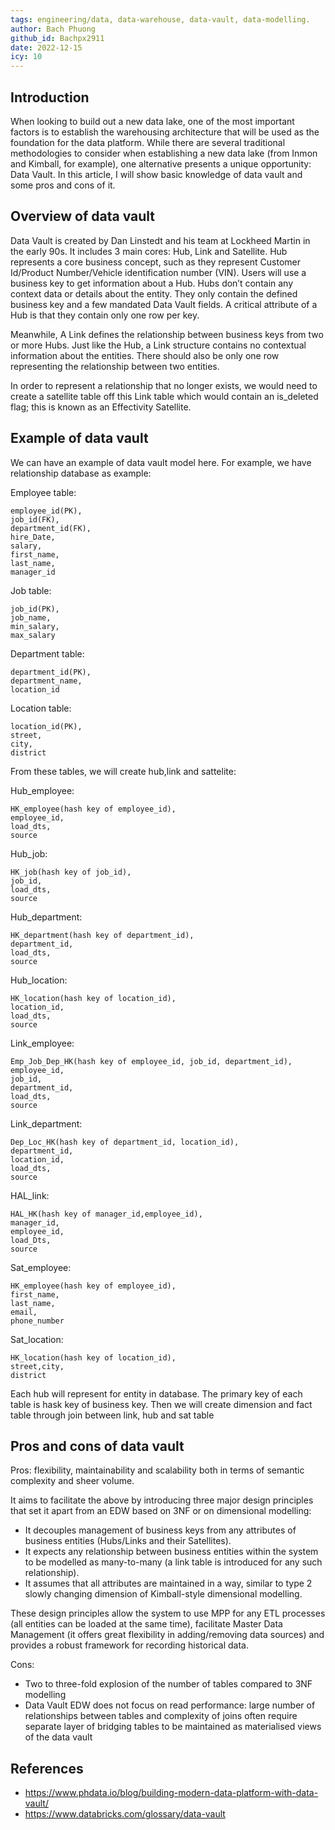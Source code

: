 ```yaml
---
tags: engineering/data, data-warehouse, data-vault, data-modelling.
author: Bach Phuong
github_id: Bachpx2911
date: 2022-12-15
icy: 10
---
```


## Introduction
When looking to build out a new data lake, one of the most important factors is to establish the warehousing architecture that will be used as the foundation for the
data platform. While there are several traditional methodologies to consider when establishing a new data lake (from Inmon and Kimball, for example), one alternative
presents a unique opportunity:  Data Vault. In this article, I will show basic knowledge of data vault and some pros and cons of it.

## Overview of data vault
Data Vault is created by Dan Linstedt and his team at Lockheed Martin in the early 90s. It includes 3 main cores: Hub, Link and Satellite. Hub represents a core business concept, such as they represent Customer Id/Product Number/Vehicle identification number (VIN). Users will use a business key to get information about a Hub. Hubs don’t contain any context data or details about the entity. They only contain the defined business key and a few mandated Data Vault fields. A critical attribute of a Hub is that they contain only one row per key.

Meanwhile, A Link defines the relationship between business keys from two or more Hubs. Just like the Hub, a Link structure contains no contextual information about the entities. There should also be only one row representing the relationship between two entities.

In order to represent a relationship that no longer exists, we would need to create a satellite table off this Link table which would contain an is_deleted flag; this is known as an Effectivity Satellite.  

## Example of data vault
We can have an example of data vault model here. For example, we have relationship database as example: 

Employee table:
```
employee_id(PK),
job_id(FK),
department_id(FK),
hire_Date,
salary,
first_name,
last_name,
manager_id
```

Job table:
```
job_id(PK),
job_name,
min_salary,
max_salary
```

Department table:
```
department_id(PK),
department_name,
location_id
```

Location table: 
```
location_id(PK),
street,
city,
district
```

From these tables, we will create hub,link and sattelite:

Hub_employee:
```
HK_employee(hash key of employee_id),
employee_id,
load_dts,
source
```

Hub_job: 
```
HK_job(hash key of job_id),
job_id,
load_dts,
source
```

Hub_department:
```
HK_department(hash key of department_id),
department_id,
load_dts,
source
```

Hub_location:
```
HK_location(hash key of location_id),
location_id,
load_dts,
source
```

Link_employee:
```
Emp_Job_Dep_HK(hash key of employee_id, job_id, department_id),
employee_id,
job_id,
department_id,
load_dts,
source
```

Link_department:
```
Dep_Loc_HK(hash key of department_id, location_id),
department_id,
location_id,
load_dts,
source
```

HAL_link:
```
HAL_HK(hash key of manager_id,employee_id),
manager_id,
employee_id,
load_Dts,
source
```

Sat_employee: 
```
HK_employee(hash key of employee_id),
first_name,
last_name,
email,
phone_number
```

Sat_location:
```
HK_location(hash key of location_id),
street,city,
district
```

Each hub will represent for entity in database. The primary key of each table is hask key of business key. Then we will create dimension and fact table through join
between link, hub and sat table

## Pros and cons of data vault

Pros: flexibility, maintainability and scalability both in terms of semantic complexity and sheer volume.

It aims to facilitate the above by introducing three major design principles that set it apart from an EDW based on 3NF or on dimensional modelling:
- It decouples management of business keys from any attributes of business entities (Hubs/Links and their Satellites).
- It expects any relationship between business entities within the system to be modelled as many-to-many (a link table is introduced for any such relationship).
- It assumes that all attributes are maintained in a way, similar to type 2 slowly changing dimension of Kimball-style dimensional modelling.

These design principles allow the system to use MPP for any ETL processes (all entities can be loaded at the same time), facilitate Master Data Management (it offers great flexibility in adding/removing data sources) and provides a robust framework for recording historical data.

Cons: 
 - Two to three-fold explosion of the number of tables compared to 3NF modelling
 - Data Vault EDW does not focus on read performance: large number of relationships between tables and complexity of joins often require separate layer of bridging tables to be maintained as materialised views of the data vault

## References
 - https://www.phdata.io/blog/building-modern-data-platform-with-data-vault/
 - https://www.databricks.com/glossary/data-vault
